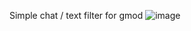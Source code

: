 Simple chat / text filter for gmod
![image](https://user-images.githubusercontent.com/62381889/181026442-1f46bcb2-b8e7-4ed8-a9df-60ebcb56d700.png)
